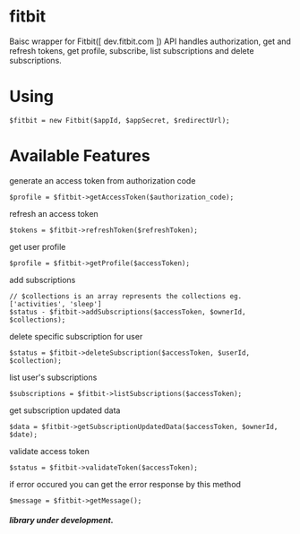 # fitbit
Baisc wrapper for Fitbit([ dev.fitbit.com ]) API handles authorization, get and refresh tokens, get profile, subscribe, list subscriptions and delete subscriptions.
# Using
```
$fitbit = new Fitbit($appId, $appSecret, $redirectUrl);
```
# Available Features
generate an access token from authorization code
```
$profile = $fitbit->getAccessToken($authorization_code);
```
refresh an access token
```
$tokens = $fitbit->refreshToken($refreshToken);
```
 get user profile
 ```
$profile = $fitbit->getProfile($accessToken);
```
add subscriptions
```
// $collections is an array represents the collections eg. ['activities', 'sleep']
$status - $fitbit->addSubscriptions($accessToken, $ownerId, $collections);
```
delete specific subscription for user
```
$status = $fitbit->deleteSubscription($accessToken, $userId, $collection);
```
list user's subscriptions
```
$subscriptions = $fitbit->listSubscriptions($accessToken);
```
get subscription updated data
```
$data = $fitbit->getSubscriptionUpdatedData($accessToken, $ownerId, $date);
```
validate access token
```
$status = $fitbit->validateToken($accessToken);
```
if error occured you can get the error response by this method
```
$message = $fitbit->getMessage();
```

##### library under development.
